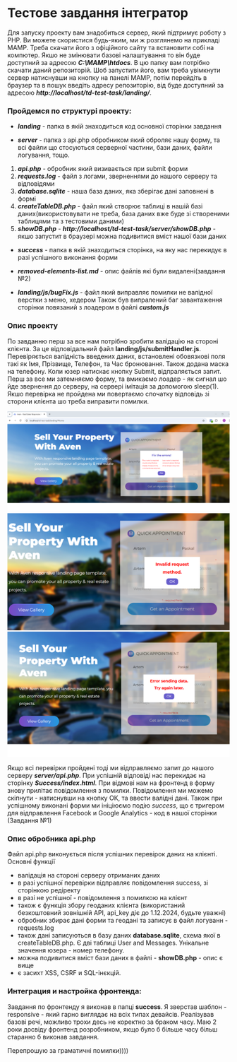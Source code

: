 # Тестове завдання інтегратор

Для запуску проекту вам знадобиться сервер, який підтримує роботу з PHP. Ви можете скористися
будь-яким, ми ж розглянемо на прикладі МАМР. Треба скачати його з офіційного сайту та встановити 
собі на компютер. Якшо не змінювати базові налаштування то він буде доступний за адресою
***C:\MAMP\htdocs***. В цю папку вам потрібно скачати даний репозиторій. Шоб запустити його, вам треба
увімкнути сервер натиснувши на кнопку на панелі MAMP, потім перейдіть в браузер та в пошук введіть адресу репозиторію, від буде доступний за адресою ***http://localhost/td-test-task/landing/***.

### Пройдемся по структурі проекту:

 - ***landing*** - папка в якій знаходиться код основної сторінки завдання 

 - ***server*** - папка з api.php обробником який оброляє нашу форму, та всі файли що стосуються серверної  частини, бази даних, файли логування, тощо.
 1. ***api.php*** - обробник який визивається при submit форми
 2. ***requests.log*** - файл з логами, зверненнями до нашого серверу та відповідями
 3. ***database.sqlite*** - наша база даних, яка зберігає дані заповнені в формі
 4. ***createTableDB.php*** - файл який створює таблиці в нашій базі даних(використовувати не треба, база даних вже буде зі створеними таблицями та з тестовими даними)
 5. ***showDB.php*** - ***http://localhost/td-test-task/server/showDB.php*** - якшо запустит в браузері можна подивитися вміст нашої бази даних

 - ***success*** - папка в якій знаходиться сторінка, на яку нас перекидує в разі успішного виконання форми

- ***removed-elements-list.md*** - опис файлів які були видалені(завдання №2)
- ***landing/js/bugFix.js*** - файл який виправляє помилки не валідної верстки з меню, хедером
Також був випралений баг завантаження сторінки повязаний з лоадером в файлі  ***custom.js***


### Опис проекту 

По завданню перш за все нам потрібно зробити валідацію на стороні клієнта. За це відповідальний 
файл **landing/js/submitHandler.js**. Перевіряється валідність введених даних, встановлені обовязкові
поля такі як Імя, Прізвище, Телефон, та Час бронювання. Також додана маска на телефону. Коли юзер натискає кнопку Submit, відпраляється запит. Перш за все ми затемняємо форму, та вмикаємо лоадер - як сигнал шо йде звернення до серверу, на сервері імітація за допомогою sleep(1). Якшо перевірка не пройдена ми повертаємо спочатку відповідь зі сторони клієнта шо треба виправити помилки. 

![скріншот помилок](2.png)
![скріншот помилок](1.png)
![скріншот помилок](3.png)

Якщо всі перевірки пройдені тоді ми відправляємо запит до нашого серверу ***server/api.php***.
При успішній відповіді нас перекидає на сторінку ***Success/index.html***.
При відмові нам на фронтенд в форму знову прилітає повідомлення з помилки.
Повідомлення ми можемо скіпнути - натиснувши на кнопку ОК, та ввести валідні дані.
Також при успішному виконані форми ми ініціюємо подію *success*, що є тригером для 
відправлення Facebook и Google Analytics - код в **<head>** нашої сторінки (Завдання №1)


###  Опис обробника api.php

Файл api.php виконується після успішних перевірок даних на клієнті. Основні функції 
- валідація на стороні серверу отриманих даних
- в разі успішної перевірки відправляє повідомлення success, зі сторінкою редіректу
- в разі не успішної - повідомлення з помилкою на клієнт
- також є функція збору геоданих клієнта (використаний безкоштовний зовнішній API, api_key діє
до 1.12.2024, будьте уважні)
- обробник збирає дані форми та геодані та записує в файл логуванн - requests.log
- також дані записуються в базу даних **database.sqlite**, схема якої в createTableDB.php.
Є дві таблиці User and Messages. Унікальне значення юзера - номер телефону.
- можна подивитися вміст бази даних в файлі - **showDB.php** - опис є вище
- є засихт XSS, CSRF и SQL-інєкцій.


###  Интеграция и настройка фронтенда:
  
  Завдання по фронтенду я виконав в папці **success**. Я зверстав шаблон  - responsive - 
  який гарно виглядає на всіх типах девайсів. Реалізував базові речі, можливо трохи десь 
  не коректно за браком часу. Маю 2 роки досвіду фронтенд розробником, якщо було б більше часу
  більш старанно б виконав завдання. 


Перепрошую за граматичні помилки))))





